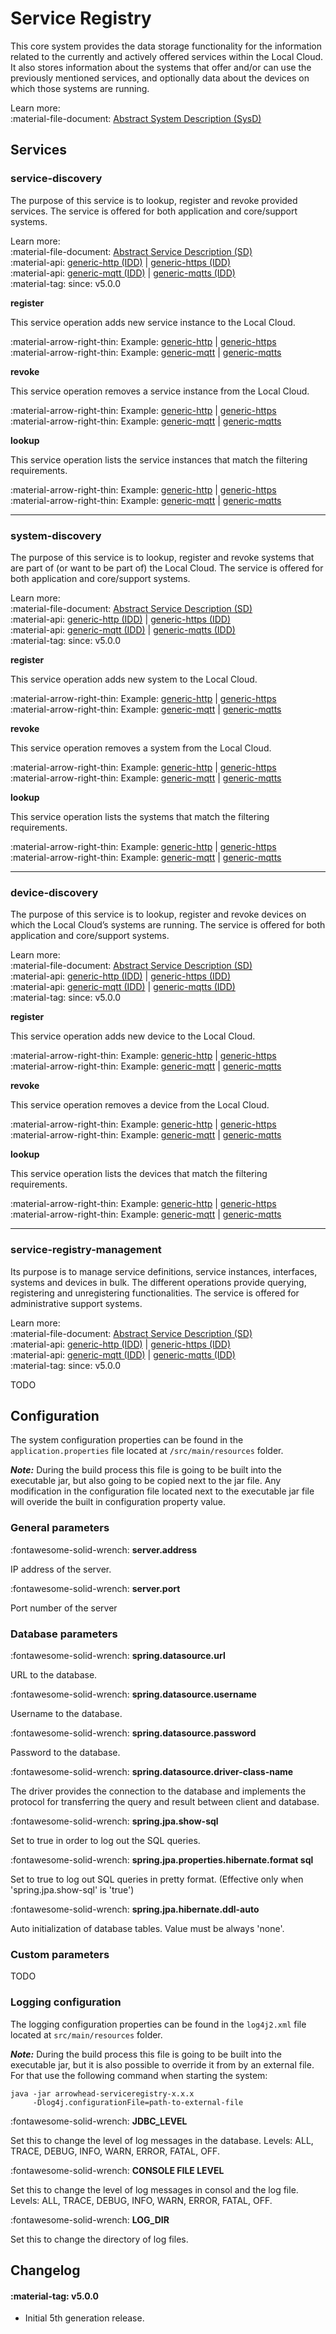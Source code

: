 # Service Registry

This core system provides the data storage functionality for the information related to the currently and actively offered services within the Local Cloud. It also stores information about the systems that offer and/or can use the previously mentioned services, and optionally data about the devices on which those systems are running.

Learn more: <br />
:material-file-document: [Abstract System Description (SysD)](../assets/sysd/5_0_0/serviceregistry_sysd.pdf)

## Services

### service-discovery

The purpose of this service is to lookup, register and revoke provided services. The service is offered for both application and core/support systems.

Learn more: <br />
:material-file-document: [Abstract Service Description (SD)](../assets/sd/5_0_0/service-discovery_sd.pdf) <br />
:material-api: [generic-http (IDD)](todo) | [generic-https (IDD)](todo) <br />
:material-api: [generic-mqtt (IDD)](todo) | [generic-mqtts (IDD)](todo) <br />
:material-tag: since: v5.0.0 

**register**

This service operation adds new service instance to the Local Cloud.

:material-arrow-right-thin: Example: [generic-http](todo) | [generic-https](todo)<br />
:material-arrow-right-thin: Example: [generic-mqtt](todo) | [generic-mqtts](todo)

**revoke**

This service operation removes a service instance from the Local Cloud.

:material-arrow-right-thin: Example: [generic-http](todo) | [generic-https](todo)<br />
:material-arrow-right-thin: Example: [generic-mqtt](todo) | [generic-mqtts](todo)

**lookup**

This service operation lists the service instances that match the filtering requirements.

:material-arrow-right-thin: Example: [generic-http](todo) | [generic-https](todo)<br />
:material-arrow-right-thin: Example: [generic-mqtt](todo) | [generic-mqtts](todo)

-----

### system-discovery

The purpose of this service is to lookup, register and revoke systems that are part of (or want to be part of) the Local Cloud. The service is offered for both application and core/support systems.

Learn more: <br />
:material-file-document: [Abstract Service Description (SD)](../assets/sd/5_0_0/system-discovery_sd.pdf) <br />
:material-api: [generic-http (IDD)](todo) | [generic-https (IDD)](todo) <br />
:material-api: [generic-mqtt (IDD)](todo) | [generic-mqtts (IDD)](todo) <br />
:material-tag: since: v5.0.0 

**register**

This service operation adds new system to the Local Cloud.

:material-arrow-right-thin: Example: [generic-http](todo) | [generic-https](todo)<br />
:material-arrow-right-thin: Example: [generic-mqtt](todo) | [generic-mqtts](todo)

**revoke**

This service operation removes a system from the Local Cloud.

:material-arrow-right-thin: Example: [generic-http](todo) | [generic-https](todo)<br />
:material-arrow-right-thin: Example: [generic-mqtt](todo) | [generic-mqtts](todo)

**lookup**

This service operation lists the systems that match the filtering requirements.

:material-arrow-right-thin: Example: [generic-http](todo) | [generic-https](todo)<br />
:material-arrow-right-thin: Example: [generic-mqtt](todo) | [generic-mqtts](todo)

-----

### device-discovery

The purpose of this service is to lookup, register and revoke devices on which the Local Cloud’s systems are running. The service is offered for both application and core/support systems.

Learn more: <br />
:material-file-document: [Abstract Service Description (SD)](../assets/sd/5_0_0/device-discovery_sd.pdf) <br />
:material-api: [generic-http (IDD)](../api/serviceregistry/device-discovery-generic-mqtt.md) | [generic-https (IDD)](todo) <br />
:material-api: [generic-mqtt (IDD)](todo) | [generic-mqtts (IDD)](todo) <br />
:material-tag: since: v5.0.0 

**register**

This service operation adds new device to the Local Cloud.

:material-arrow-right-thin: Example: [generic-http](../api/serviceregistry/device-discovery-generic-mqtt.md/#register) | [generic-https](todo)<br />
:material-arrow-right-thin: Example: [generic-mqtt](../api/serviceregistry/device-discovery-generic-mqtt.md/#register) | [generic-mqtts](todo)

**revoke**

This service operation removes a device from the Local Cloud.

:material-arrow-right-thin: Example: [generic-http](todo) | [generic-https](todo)<br />
:material-arrow-right-thin: Example: [generic-mqtt](todo) | [generic-mqtts](todo)

**lookup**

This service operation lists the devices that match the filtering requirements.

:material-arrow-right-thin: Example: [generic-http](todo) | [generic-https](todo)<br />
:material-arrow-right-thin: Example: [generic-mqtt](todo) | [generic-mqtts](todo)

-----

### service-registry-management

Its purpose is to manage service definitions, service instances, interfaces, systems and devices in bulk. The different operations provide querying, registering and unregistering functionalities. The service is offered for administrative support systems.

Learn more: <br />
:material-file-document: [Abstract Service Description (SD)](../assets/sd/5_0_0/service-registry-management_sd.pdf) <br />
:material-api: [generic-http (IDD)](todo) | [generic-https (IDD)](todo) <br />
:material-api: [generic-mqtt (IDD)](todo) | [generic-mqtts (IDD)](todo) <br />
:material-tag: since: v5.0.0 

TODO

## Configuration

The system configuration properties can be found in the `application.properties` file located at `/src/main/resources` folder.

**_Note:_** During the build process this file is going to be built into the executable jar, but also going to be copied next to the jar file. Any modification in the configuration file located next to the executable jar file will overide the built in configuration property value.

### General parameters

:fontawesome-solid-wrench: **server.address**

IP address of the server.

:fontawesome-solid-wrench: **server.port**

Port number of the server

### Database parameters

:fontawesome-solid-wrench: **spring.datasource.url**

URL to the database.

:fontawesome-solid-wrench: **spring.datasource.username**

Username to the database.

:fontawesome-solid-wrench: **spring.datasource.password**

Password to the database.

:fontawesome-solid-wrench: **spring.datasource.driver-class-name**

The driver provides the connection to the database and implements the protocol for transferring the query
and result between client and database.

:fontawesome-solid-wrench: **spring.jpa.show-sql**

Set to true in order to log out the SQL queries.

:fontawesome-solid-wrench: **spring.jpa.properties.hibernate.format sql**

Set to true to log out SQL queries in pretty format. (Effective only when 'spring.jpa.show-sql' is 'true')

:fontawesome-solid-wrench: **spring.jpa.hibernate.ddl-auto**

Auto initialization of database tables. Value must be always 'none'.

### Custom parameters

TODO

### Logging configuration

The logging configuration properties can be found in the `log4j2.xml` file located at `src/main/resources`
folder.

**_Note:_** During the build process this file is going to be built into the executable jar, but it is also possible to
override it from by an external file. For that use the following command when starting the system:
```
java -jar arrowhead-serviceregistry-x.x.x
     -Dlog4j.configurationFile=path-to-external-file
```

:fontawesome-solid-wrench: **JDBC_LEVEL**

Set this to change the level of log messages in the database. Levels: ALL, TRACE, DEBUG, INFO, WARN,
ERROR, FATAL, OFF.

:fontawesome-solid-wrench: **CONSOLE FILE LEVEL**

Set this to change the level of log messages in consol and the log file. Levels: ALL, TRACE, DEBUG,
INFO, WARN, ERROR, FATAL, OFF.

:fontawesome-solid-wrench: **LOG_DIR**

Set this to change the directory of log files.

## Changelog

#### :material-tag: v5.0.0 

- Initial 5th generation release.
